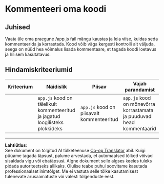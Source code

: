 <!--
CO_OP_TRANSLATOR_METADATA:
{
  "original_hash": "ccfcd8c2932761359fbaff3d6b01ace4",
  "translation_date": "2025-10-11T12:11:02+00:00",
  "source_file": "6-space-game/3-moving-elements-around/assignment.md",
  "language_code": "et"
}
-->
# Kommenteeri oma koodi

## Juhised

Vaata üle oma praegune /app.js fail mängu kaustas ja leia viise, kuidas seda kommenteerida ja korrastada. Kood võib väga kergesti kontrolli alt väljuda, seega on nüüd hea võimalus lisada kommentaare, et tagada koodi loetavus ja hilisem kasutatavus.

## Hindamiskriteeriumid

| Kriteerium | Näidislik                                                          | Piisav                               | Vajab parandamist                                              |
| ---------- | ------------------------------------------------------------------ | ------------------------------------ | -------------------------------------------------------------- |
|            | `app.js` kood on täielikult kommenteeritud ja jagatud loogilisteks plokkideks | `app.js` kood on piisavalt kommenteeritud | `app.js` kood on mõnevõrra korrastamata ja puuduvad head kommentaarid |

---

**Lahtiütlus**:  
See dokument on tõlgitud AI tõlketeenuse [Co-op Translator](https://github.com/Azure/co-op-translator) abil. Kuigi püüame tagada täpsust, palume arvestada, et automaatsed tõlked võivad sisaldada vigu või ebatäpsusi. Algne dokument selle algses keeles tuleks pidada autoriteetseks allikaks. Olulise teabe puhul soovitame kasutada professionaalset inimtõlget. Me ei vastuta selle tõlke kasutamisest tulenevate arusaamatuste või valesti tõlgenduste eest.
